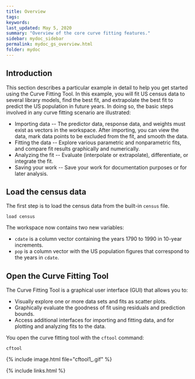 ```yaml
---
title: Overview
tags:
keywords:
last_updated: May 5, 2020
summary: "Overview of the core curve fitting features."
sidebar: mydoc_sidebar
permalink: mydoc_gs_overview.html
folder: mydoc
---
```

## Introduction
This section describes a particular example in detail to help you get started using the Curve Fitting Tool. In this example, you will fit US census data to several library models, find the best fit, and extrapolate the best fit to predict the US population in future years. In doing so, the basic steps involved in any curve fitting scenario are illustrated:

* Importing data -- The predictor data, response data, and weights must exist as vectors in the workspace. After importing, you can view the data, mark data points to be excluded from the fit, and smooth the data.
* Fitting the data -- Explore various parametric and nonparametric fits, and compare fit results graphically and numerically.
* Analyzing the fit -- Evaluate (interpolate or extrapolate), differentiate, or integrate the fit.
* Saving your work -- Save your work for documentation purposes or for later analysis.

## Load the census data
The first step is to load the census data from the built-in `census` file.

~~~
load census
~~~

The workspace now contains two new variables:

* `cdate` is a column vector containing the years 1790 to 1990 in 10-year increments.
* `pop` is a column vector with the US population figures that correspond to the years in `cdate`.

## Open the Curve Fitting Tool
The Curve Fitting Tool is a graphical user interface (GUI) that allows you to:

* Visually explore one or more data sets and fits as scatter plots.
* Graphically evaluate the goodness of fit using residuals and prediction bounds.
* Access additional interfaces for importing and fitting data, and for plotting and analyzing fits to the data.

You open the curve fitting tool with the `cftool` command:

~~~
cftool
~~~

{% include image.html file="cftool1_.gif" %}

{% include links.html %}

